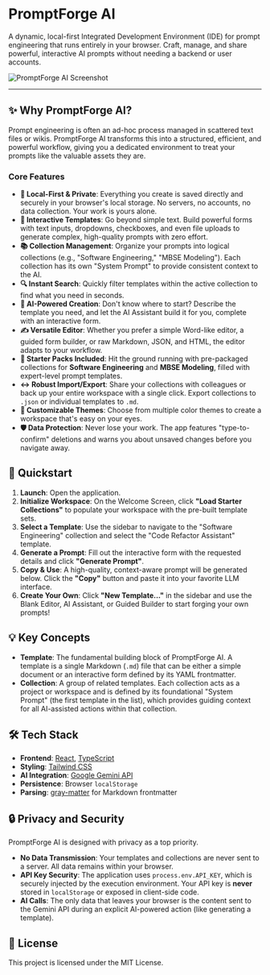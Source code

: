 
# PromptForge AI

A dynamic, local-first Integrated Development Environment (IDE) for prompt engineering that runs entirely in your browser. Craft, manage, and share powerful, interactive AI prompts without needing a backend or user accounts.

![PromptForge AI Screenshot](https://storage.googleapis.com/aistudio-o-prd-public-buckets/downloads/promptforge-ai-screenshot.png)

---

## ✨ Why PromptForge AI?

Prompt engineering is often an ad-hoc process managed in scattered text files or wikis. PromptForge AI transforms this into a structured, efficient, and powerful workflow, giving you a dedicated environment to treat your prompts like the valuable assets they are.

### Core Features

*   **🧠 Local-First & Private**: Everything you create is saved directly and securely in your browser's local storage. No servers, no accounts, no data collection. Your work is yours alone.
*   **🧩 Interactive Templates**: Go beyond simple text. Build powerful forms with text inputs, dropdowns, checkboxes, and even file uploads to generate complex, high-quality prompts with zero effort.
*   **📚 Collection Management**: Organize your prompts into logical collections (e.g., "Software Engineering," "MBSE Modeling"). Each collection has its own "System Prompt" to provide consistent context to the AI.
*   **🔍 Instant Search**: Quickly filter templates within the active collection to find what you need in seconds.
*   **🤖 AI-Powered Creation**: Don't know where to start? Describe the template you need, and let the AI Assistant build it for you, complete with an interactive form.
*   **✍️ Versatile Editor**: Whether you prefer a simple Word-like editor, a guided form builder, or raw Markdown, JSON, and HTML, the editor adapts to your workflow.
*   **🚀 Starter Packs Included**: Hit the ground running with pre-packaged collections for **Software Engineering** and **MBSE Modeling**, filled with expert-level prompt templates.
*   **↔️ Robust Import/Export**: Share your collections with colleagues or back up your entire workspace with a single click. Export collections to `.json` or individual templates to `.md`.
*   **🎨 Customizable Themes**: Choose from multiple color themes to create a workspace that's easy on your eyes.
*   **🛡️ Data Protection**: Never lose your work. The app features "type-to-confirm" deletions and warns you about unsaved changes before you navigate away.

## 🚀 Quickstart

1.  **Launch**: Open the application.
2.  **Initialize Workspace**: On the Welcome Screen, click **"Load Starter Collections"** to populate your workspace with the pre-built template sets.
3.  **Select a Template**: Use the sidebar to navigate to the "Software Engineering" collection and select the "Code Refactor Assistant" template.
4.  **Generate a Prompt**: Fill out the interactive form with the requested details and click **"Generate Prompt"**.
5.  **Copy & Use**: A high-quality, context-aware prompt will be generated below. Click the **"Copy"** button and paste it into your favorite LLM interface.
6.  **Create Your Own**: Click **"New Template..."** in the sidebar and use the Blank Editor, AI Assistant, or Guided Builder to start forging your own prompts!

## 💡 Key Concepts

*   **Template**: The fundamental building block of PromptForge AI. A template is a single Markdown (`.md`) file that can be either a simple document or an interactive form defined by its YAML frontmatter.
*   **Collection**: A group of related templates. Each collection acts as a project or workspace and is defined by its foundational "System Prompt" (the first template in the list), which provides guiding context for all AI-assisted actions within that collection.

## 🛠️ Tech Stack

*   **Frontend**: [React](https://react.dev/), [TypeScript](https://www.typescriptlang.org/)
*   **Styling**: [Tailwind CSS](https://tailwindcss.com/)
*   **AI Integration**: [Google Gemini API](https://ai.google.dev/)
*   **Persistence**: Browser `localStorage`
*   **Parsing**: [gray-matter](https://github.com/jonschlinkert/gray-matter) for Markdown frontmatter

## 🔒 Privacy and Security

PromptForge AI is designed with privacy as a top priority.

*   **No Data Transmission**: Your templates and collections are never sent to a server. All data remains within your browser.
*   **API Key Security**: The application uses `process.env.API_KEY`, which is securely injected by the execution environment. Your API key is **never** stored in `localStorage` or exposed in client-side code.
*   **AI Calls**: The only data that leaves your browser is the content sent to the Gemini API during an explicit AI-powered action (like generating a template).

## 📄 License

This project is licensed under the MIT License.